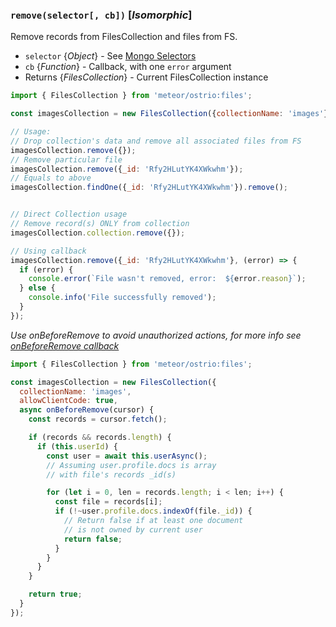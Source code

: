 ### `remove(selector[, cb])` [*Isomorphic*]

Remove records from FilesCollection and files from FS.

- `selector` {*Object*} - See [Mongo Selectors](http://docs.meteor.com/#selectors)
- `cb` {*Function*} - Callback, with one `error` argument
- Returns {*FilesCollection*} - Current FilesCollection instance

```js
import { FilesCollection } from 'meteor/ostrio:files';

const imagesCollection = new FilesCollection({collectionName: 'images'});

// Usage:
// Drop collection's data and remove all associated files from FS
imagesCollection.remove({});
// Remove particular file
imagesCollection.remove({_id: 'Rfy2HLutYK4XWkwhm'});
// Equals to above
imagesCollection.findOne({_id: 'Rfy2HLutYK4XWkwhm'}).remove();


// Direct Collection usage
// Remove record(s) ONLY from collection
imagesCollection.collection.remove({});

// Using callback
imagesCollection.remove({_id: 'Rfy2HLutYK4XWkwhm'}, (error) => {
  if (error) {
    console.error(`File wasn't removed, error:  ${error.reason}`);
  } else {
    console.info('File successfully removed');
  }
});
```

*Use onBeforeRemove to avoid unauthorized actions, for more info see [onBeforeRemove callback](https://github.com/veliovgroup/Meteor-Files/blob/master/docs/constructor.md#use-onbeforeremove-to-avoid-unauthorized-remove)*

```js
import { FilesCollection } from 'meteor/ostrio:files';

const imagesCollection = new FilesCollection({
  collectionName: 'images',
  allowClientCode: true,
  async onBeforeRemove(cursor) {
    const records = cursor.fetch();

    if (records && records.length) {
      if (this.userId) {
        const user = await this.userAsync();
        // Assuming user.profile.docs is array
        // with file's records _id(s)

        for (let i = 0, len = records.length; i < len; i++) {
          const file = records[i];
          if (!~user.profile.docs.indexOf(file._id)) {
            // Return false if at least one document
            // is not owned by current user
            return false;
          }
        }
      }
    }

    return true;
  }
});
```
